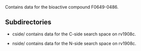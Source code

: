 Contains data for the bioactive compound F0649-0486.

## Subdirectories

- cside/ contains data for the C-side search space on rv1908c.

- nside/ contains data for the N-side search space on rv1908c.

